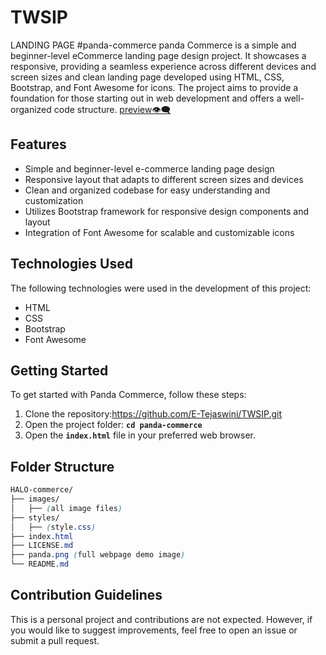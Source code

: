 # TWSIP
LANDING PAGE
#panda-commerce
panda Commerce is a simple and beginner-level eCommerce landing page design project. It showcases a responsive, providing a seamless experience across different devices and screen sizes and clean landing page developed using HTML, CSS, Bootstrap, and Font Awesome for icons. The project aims to provide a foundation for those starting out in web development and offers a well-organized code structure. [preview👁️‍🗨️](https://panda-commerce-2023.netlify.app/)

## Features
- Simple and beginner-level e-commerce landing page design
- Responsive layout that adapts to different screen sizes and devices
- Clean and organized codebase for easy understanding and customization
- Utilizes Bootstrap framework for responsive design components and layout
- Integration of Font Awesome for scalable and customizable icons

## Technologies Used
The following technologies were used in the development of this project:
- HTML
- CSS
- Bootstrap
- Font Awesome

## Getting Started
To get started with Panda Commerce, follow these steps:

1. Clone the repository:https://github.com/E-Tejaswini/TWSIP.git 
2. Open the project folder: **`cd panda-commerce`**
3. Open the **`index.html`** file in your preferred web browser.

## Folder Structure
``` css
HALO-commerce/
├── images/
│   ├── (all image files)
├── styles/
│   ├── (style.css)
├── index.html
├── LICENSE.md
├── panda.png (full webpage demo image)
└── README.md
```

## Contribution Guidelines
This is a personal project and contributions are not expected. However, if you would like to suggest improvements, feel free to open an issue or submit a pull request.
